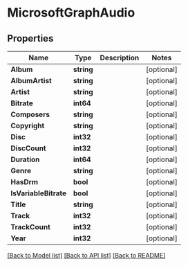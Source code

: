 # MicrosoftGraphAudio

## Properties

Name | Type | Description | Notes
------------ | ------------- | ------------- | -------------
**Album** | **string** |  | [optional] 
**AlbumArtist** | **string** |  | [optional] 
**Artist** | **string** |  | [optional] 
**Bitrate** | **int64** |  | [optional] 
**Composers** | **string** |  | [optional] 
**Copyright** | **string** |  | [optional] 
**Disc** | **int32** |  | [optional] 
**DiscCount** | **int32** |  | [optional] 
**Duration** | **int64** |  | [optional] 
**Genre** | **string** |  | [optional] 
**HasDrm** | **bool** |  | [optional] 
**IsVariableBitrate** | **bool** |  | [optional] 
**Title** | **string** |  | [optional] 
**Track** | **int32** |  | [optional] 
**TrackCount** | **int32** |  | [optional] 
**Year** | **int32** |  | [optional] 

[[Back to Model list]](../README.md#documentation-for-models) [[Back to API list]](../README.md#documentation-for-api-endpoints) [[Back to README]](../README.md)


